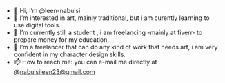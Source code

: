 - 👋 Hi, I’m @leen-nabulsi
- 👀 I’m interested in art, mainly traditional, but i am curently learning to use digital tools.
- 🌱 I’m currently still a student , i am freelancing -mainly at fiverr- to prepare money for my education. 
- 💞️ I’m a freelancer that can do any kind of work that needs art, i am very confident in my character design skills.
- 📫 How to reach me: you can e-mail me directly at @nabulsileen23@gmail.com

<!---
leen-nabulsi/leen-nabulsi is a ✨ special ✨ repository because its `README.md` (this file) appears on your GitHub profile.
You can click the Preview link to take a look at your changes.
--->
